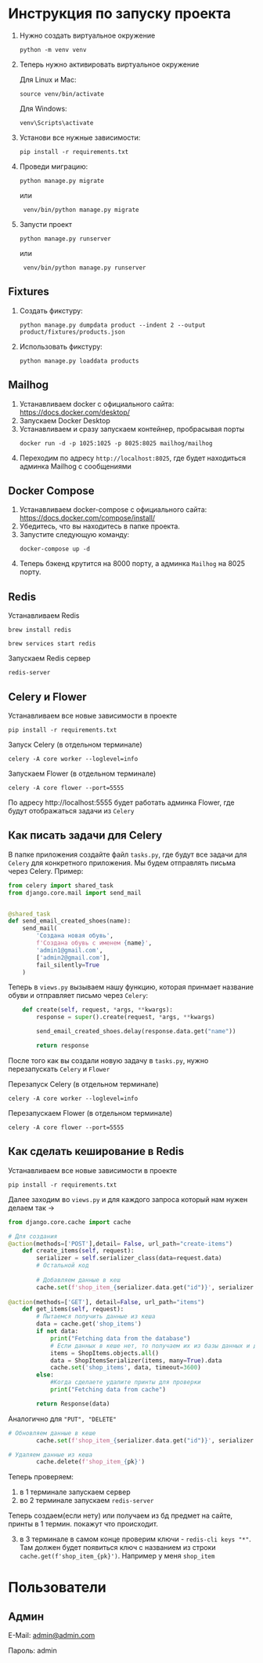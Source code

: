 # Инструкция по запуску проекта
1. Нужно создать виртуальное окружение
    ```
    python -m venv venv
    ```

2. Теперь нужно активировать виртуальное окружение

    Для Linux и Mac:
    ```
    source venv/bin/activate
    ```

    Для Windows:
    ```
    venv\Scripts\activate
    ```

3. Установи все нужные зависимости:
    ```
    pip install -r requirements.txt
    ```
   
4. Проведи миграцию:
    ```
    python manage.py migrate
    ```
   или
   ```
    venv/bin/python manage.py migrate
    ```

5. Запусти проект
    ```
    python manage.py runserver
    ```
   или 
   ```
    venv/bin/python manage.py runserver
    ```

## Fixtures
1. Создать фикстуру:
   ```
   python manage.py dumpdata product --indent 2 --output product/fixtures/products.json
   ```
2. Использовать фикстуру:
   ```
   python manage.py loaddata products
   ```
   
## Mailhog
1. Устанавливаем docker с официального сайта: https://docs.docker.com/desktop/
2. Запускаем Docker Desktop
3. Устанавливаем и сразу запускаем контейнер, пробрасывая порты
   ```
   docker run -d -p 1025:1025 -p 8025:8025 mailhog/mailhog
   ```
4. Переходим по адресу `http://localhost:8025`, где будет находиться админка Mailhog с сообщениями
   
## Docker Compose
1. Устанавливаем docker-compose с официального сайта: https://docs.docker.com/compose/install/
2. Убедитесь, что вы находитесь в папке проекта.
3. Запустите следующую команду:
   ```
   docker-compose up -d
   ```
4. Теперь бэкенд крутится на 8000 порту, а админка `Mailhog` на 8025 порту.

## Redis
Устанавливаем Redis
```
brew install redis
```
```
brew services start redis
```
Запускаем Redis сервер
```
redis-server
```

## Celery и Flower
Устанавливаем все новые зависимости в проекте
```
pip install -r requirements.txt
```
Запуск Celery (в отдельном терминале)
```
celery -A core worker --loglevel=info
```
Запускаем Flower (в отдельном терминале)
```
celery -A core flower --port=5555
```
По адресу http://localhost:5555 будет работать админка Flower, где будут отображаться задачи из `Celery`

## Как писать задачи для Celery
В папке приложения создайте файл `tasks.py`, где будут все задачи для `Celery` для конкретного приложения. Мы будем отправлять письма через Celery. Пример:
```python
from celery import shared_task
from django.core.mail import send_mail


@shared_task
def send_email_created_shoes(name):
    send_mail(
        'Создана новая обувь',
        f'Создана обувь с именем {name}',
        'admin1@gmail.com',
        ['admin2@gmail.com'],
        fail_silently=True
    )
```

Теперь в `views.py` вызываем нашу функцию, которая принмает название обуви и отправляет письмо через `Celery`:
```python
    def create(self, request, *args, **kwargs):
        response = super().create(request, *args, **kwargs)

        send_email_created_shoes.delay(response.data.get("name"))

        return response
```

После того как вы создали новую задачу в `tasks.py`, нужно перезапускать `Celery` и `Flower`

Перезапуск Celery (в отдельном терминале)
```
celery -A core worker --loglevel=info
```
Перезапускаем Flower (в отдельном терминале)
```
celery -A core flower --port=5555
```

## Как сделать кеширование в Redis
Устанавливаем все новые зависимости в проекте
```
pip install -r requirements.txt
```
Далее заходим во `views.py` и для каждого запроса который нам нужен делаем так ->  
```python
from django.core.cache import cache

# Для создания
@action(methods=['POST'],detail= False, url_path="create-items")
    def create_items(self, request):
        serializer = self.serializer_class(data=request.data)
        # Остальной код
        
        # Добавляем данные в кеш
        cache.set(f'shop_item_{serializer.data.get("id")}', serializer.data, timeout=3600)
        
@action(methods=['GET'], detail=False, url_path="items")
    def get_items(self, request):
        # Пытаемся получить данные из кеша
        data = cache.get('shop_items')
        if not data:
            print("Fetching data from the database")
            # Если данных в кеше нет, то получаем их из базы данных и добавляем в кеш
            items = ShopItems.objects.all()
            data = ShopItemsSerializer(items, many=True).data
            cache.set('shop_items', data, timeout=3600)
        else:
            #Когда сделаете удалите принты для проверки
            print("Fetching data from cache")

        return Response(data)
```
Аналогично для `"PUT", "DELETE"` 
```python
# Обновляем данные в кеше
        cache.set(f'shop_item_{serializer.data.get("id")}', serializer.data, timeout=3600)

# Удаляем данные из кеша
        cache.delete(f'shop_item_{pk}')
```
Теперь проверяем:
1. в 1 терминале запускаем сервер
2. во 2 терминале запускаем `redis-server`

Теперь создаем(если нету) или получаем из бд предмет на сайте, принты в 1 термин. покажут что происходит.

3. в 3 терминале в самом конце проверим ключи - `redis-cli keys "*"`. 
Там должен будет появиться ключ с названием из строки `cache.get(f'shop_item_{pk}')`. Например у меня `shop_item`

# Пользователи
## Админ
E-Mail: admin@admin.com

Пароль: admin

